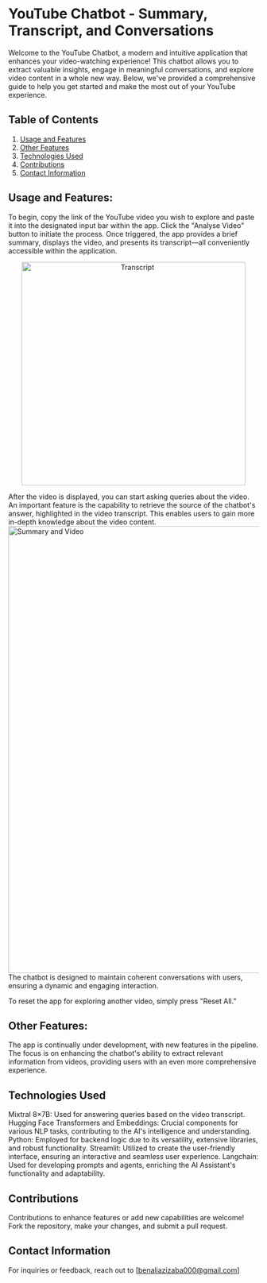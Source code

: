 # YouTube Chatbot - Summary, Transcript, and Conversations

Welcome to the YouTube Chatbot, a modern and intuitive application that enhances your video-watching experience! This chatbot allows you to extract valuable insights, engage in meaningful conversations, and explore video content in a whole new way. Below, we've provided a comprehensive guide to help you get started and make the most out of your YouTube experience.

## Table of Contents
1. [Usage and Features](#usageandfeatures)
2. [Other Features](#otherfeatures)
3. [Technologies Used](#technologiesused)
4. [Contributions](#contributions)
5. [Contact Information](#contactinformation)

## Usage and Features:
To begin, copy the link of the YouTube video you wish to explore and paste it into the designated input bar within the app. Click the "Analyse Video" button to initiate the process. Once triggered, the app provides a brief summary, displays the video, and presents its transcript—all conveniently accessible within the application.

<p align="center">
<img src="https://github.com/AzizBenAli/YouTubeChat-App/assets/116091818/d75ad6d8-d0b9-4768-8469-05eb18aaedf9" alt="Transcript" width="450">
<p>

After the video is displayed, you can start asking queries about the video. An important feature is the capability to retrieve the source of the chatbot's answer, highlighted in the video transcript. This enables users to gain more in-depth knowledge about the video content.
<img src="https://github.com/AzizBenAli/YouTubeChat-App/assets/116091818/51a18e00-9c62-466c-96ed-3238d2a868c0" alt="Summary and Video" width="900">
The chatbot is designed to maintain coherent conversations with users, ensuring a dynamic and engaging interaction.

To reset the app for exploring another video, simply press "Reset All."



## Other Features:
The app is continually under development, with new features in the pipeline. The focus is on enhancing the chatbot's ability to extract relevant information from videos, providing users with an even more comprehensive experience.

## Technologies Used

Mixtral 8×7B: Used for answering queries based on the video transcript.
Hugging Face Transformers and Embeddings: Crucial components for various NLP tasks, contributing to the AI's intelligence and understanding.
Python: Employed for backend logic due to its versatility, extensive libraries, and robust functionality.
Streamlit: Utilized to create the user-friendly interface, ensuring an interactive and seamless user experience.
Langchain: Used for developing prompts and agents, enriching the AI Assistant's functionality and adaptability.   

## Contributions 
Contributions to enhance features or add new capabilities are welcome! Fork the repository, make your changes, and submit a pull request.

## Contact Information
For inquiries or feedback, reach out to [benaliazizaba000@gmail.com] 
